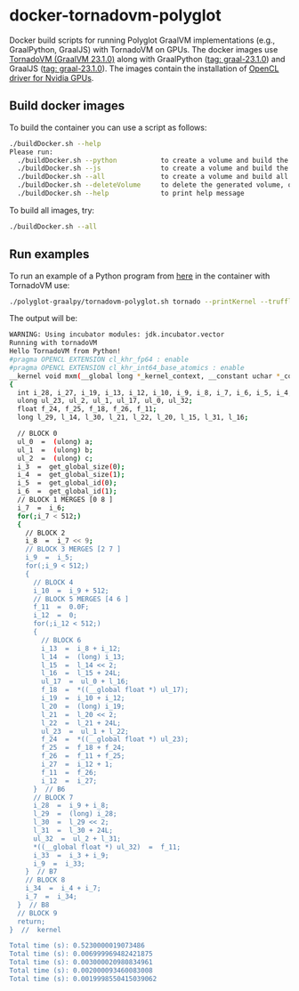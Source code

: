 # docker-tornadovm-polyglot
Docker build scripts for running Polyglot GraalVM implementations (e.g., GraalPython, GraalJS) with TornadoVM on GPUs.
The docker images use [TornadoVM (GraalVM 23.1.0)](https://github.com/beehive-lab/TornadoVM/commit/fe269d9b16d9b0b1ac981c80dfec2a5cf7c14206) along with GraalPython ([tag: graal-23.1.0](https://github.com/oracle/graalpython/releases/tag/graal-23.1.0)) and GraalJS ([tag: graal-23.1.0](https://github.com/oracle/graaljs/releases/tag/graal-23.1.0)). The images contain the installation of [OpenCL driver for Nvidia GPUs]().

## Build docker images
To build the container you can use a script as follows:
```bash
./buildDocker.sh --help
Please run:
  ./buildDocker.sh --python           to create a volume and build the docker image for tornadovm-graalpy, or
  ./buildDocker.sh --js               to create a volume and build the docker image for tornadovm-graaljs, or
  ./buildDocker.sh --all              to create a volume and build all docker images, or
  ./buildDocker.sh --deleteVolume     to delete the generated volume, or
  ./buildDocker.sh --help             to print help message
```

To build all images, try:
```bash
./buildDocker.sh --all
```

## Run examples
To run an example of a Python program from [here](https://github.com/beehive-lab/TornadoVM/blob/master/tornado-assembly/src/examples/polyglotTruffle/mxmWithTornadoVM.py) in the container with TornadoVM use:
```bash
./polyglot-graalpy/tornadovm-polyglot.sh tornado --printKernel --truffle python /tornado-dev/tornado/bin/sdk/examples/polyglotTruffle/mxmWithTornadoVM.py
```
The output will be:
```bash
WARNING: Using incubator modules: jdk.incubator.vector
Running with tornadoVM
Hello TornadoVM from Python!
#pragma OPENCL EXTENSION cl_khr_fp64 : enable  
#pragma OPENCL EXTENSION cl_khr_int64_base_atomics : enable  
__kernel void mxm(__global long *_kernel_context, __constant uchar *_constant_region, __local uchar *_local_region, __global int *_atomics, __global uchar *a, __global uchar *b, __global uchar *c, __private int N)
{
  int i_28, i_27, i_19, i_13, i_12, i_10, i_9, i_8, i_7, i_6, i_5, i_4, i_3, i_34, i_33; 
  ulong ul_23, ul_2, ul_1, ul_17, ul_0, ul_32; 
  float f_24, f_25, f_18, f_26, f_11; 
  long l_29, l_14, l_30, l_21, l_22, l_20, l_15, l_31, l_16; 

  // BLOCK 0
  ul_0  =  (ulong) a;
  ul_1  =  (ulong) b;
  ul_2  =  (ulong) c;
  i_3  =  get_global_size(0);
  i_4  =  get_global_size(1);
  i_5  =  get_global_id(0);
  i_6  =  get_global_id(1);
  // BLOCK 1 MERGES [0 8 ]
  i_7  =  i_6;
  for(;i_7 < 512;)
  {
    // BLOCK 2
    i_8  =  i_7 << 9;
    // BLOCK 3 MERGES [2 7 ]
    i_9  =  i_5;
    for(;i_9 < 512;)
    {
      // BLOCK 4
      i_10  =  i_9 + 512;
      // BLOCK 5 MERGES [4 6 ]
      f_11  =  0.0F;
      i_12  =  0;
      for(;i_12 < 512;)
      {
        // BLOCK 6
        i_13  =  i_8 + i_12;
        l_14  =  (long) i_13;
        l_15  =  l_14 << 2;
        l_16  =  l_15 + 24L;
        ul_17  =  ul_0 + l_16;
        f_18  =  *((__global float *) ul_17);
        i_19  =  i_10 + i_12;
        l_20  =  (long) i_19;
        l_21  =  l_20 << 2;
        l_22  =  l_21 + 24L;
        ul_23  =  ul_1 + l_22;
        f_24  =  *((__global float *) ul_23);
        f_25  =  f_18 + f_24;
        f_26  =  f_11 + f_25;
        i_27  =  i_12 + 1;
        f_11  =  f_26;
        i_12  =  i_27;
      }  // B6
      // BLOCK 7
      i_28  =  i_9 + i_8;
      l_29  =  (long) i_28;
      l_30  =  l_29 << 2;
      l_31  =  l_30 + 24L;
      ul_32  =  ul_2 + l_31;
      *((__global float *) ul_32)  =  f_11;
      i_33  =  i_3 + i_9;
      i_9  =  i_33;
    }  // B7
    // BLOCK 8
    i_34  =  i_4 + i_7;
    i_7  =  i_34;
  }  // B8
  // BLOCK 9
  return;
}  //  kernel

Total time (s): 0.5230000019073486
Total time (s): 0.006999969482421875
Total time (s): 0.003000020980834961
Total time (s): 0.002000093460083008
Total time (s): 0.0019998550415039062
```
